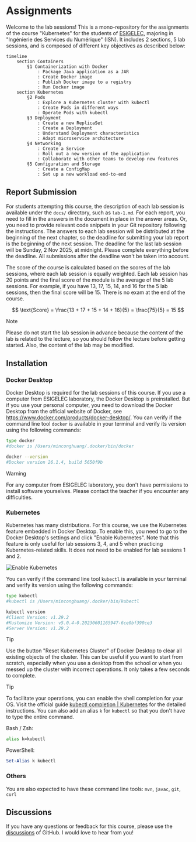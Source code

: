 # Assignments

Welcome to the lab sessions! This is a mono-repository for the assignments of the course "Kubernetes" for the students of [ESIGELEC](https://esigelec.fr), majoring in "Ingénierie des Services du Numérique" (ISN). It includes 2 sections, 5 lab sessions, and is composed of different key objectives as described below:

```mermaid
timeline
    section Containers
        §1 Containerization with Docker
            : Package Java application as a JAR
            : Create Docker image
            : Publish Docker image to a registry
            : Run Docker image
    section Kubernetes
        §2 Pods
            : Explore a Kubernetes cluster with kubectl
            : Create Pods in different ways
            : Operate Pods with kubectl
        §3 Deployment
            : Create a new ReplicaSet
            : Create a Deployment
            : Understand Deployment characteristics
            : Adapt microservice architecture
        §4 Networking
            : Create a Service
            : Roll out a new version of the application
            : Collaborate with other teams to develop new features
        §5 Configuration and Storage
            : Create a ConfigMap
            : Set up a new workload end-to-end
```

## Report Submission

For students attempting this course, the description of each lab session is available under the `docs/` directory, such as `lab-1.md`. For each report, you need to fill in the answers in the document in place in the answer areas. Or, you need to provide relevant code snippets in your Git repository following the instructions. The answers to each lab session will be distributed at the beginning of the next chapter, so the deadline for submitting your lab report is the beginning of the next session. The deadline for the last lab session will be Sunday, 2 Nov 2025, at midnight. Please complete everything before the deadline. All submissions after the deadline won't be taken into account.

The score of the course is calculated based on the scores of the lab sessions, where each lab session is equally weighted. Each lab session has 20 points and the final score of the module is the average of the 5 lab sessions. For example, if you have 13, 17, 15, 14, and 16 for the 5 lab sessions, then the final score will be 15. There is no exam at the end of the course.

$$
\text{Score} = \frac{13 + 17 + 15 + 14 + 16}{5} = \frac{75}{5} = 15
$$

> [!NOTE]
>
> Please do not start the lab session in advance because the content of the lab is related to the lecture, so you should follow the lecture before getting started. Also, the content of the lab may be modified.

## Installation

### Docker Desktop

Docker Desktop is required for the lab sessions of this course. If you use a computer from ESIGELEC laboratory, the Docker Desktop is preinstalled. But if you use your personal computer, you need to download the Docker Desktop from the official website of Docker, see <https://www.docker.com/products/docker-desktop/>. You can verify if the command line tool `docker` is available in your terminal and verify its version using the following commands:

```sh
type docker
#docker is /Users/minconghuang/.docker/bin/docker

docker --version
#Docker version 26.1.4, build 5650f9b
```

> [!WARNING]
> For any computer from ESIGELEC laboratory, you don't have permissions to install software yourselves. Please contact the teacher if you encounter any difficulties.

### Kubernetes

Kubernetes has many distributions. For this course, we use the Kubernetes feature embedded in Docker Desktop. To enable this, you need to go to the Docker Desktop's settings and click "Enable Kubernetes". Note that this feature is only useful for lab sessions 3, 4, and 5 when practicing Kubernetes-related skills. It does not need to be enabled for lab sessions 1 and 2.

![Enable Kubernetes](docs/assets/Screenshot-2024-07-03-docker-desktop.png)

You can verify if the command line tool `kubectl` is available in your terminal and verify its version using the following commands:

```sh
type kubectl
#kubectl is /Users/minconghuang/.docker/bin/kubectl

kubectl version
#Client Version: v1.29.2
#Kustomize Version: v5.0.4-0.20230601165947-6ce0bf390ce3
#Server Version: v1.29.2
```

> [!TIP]
> Use the button "Reset Kubernetes Cluster" of Docker Desktop to clear all existing objects of the cluster. This can be useful if you want to start from scratch, especially when you use a desktop from the school or when you messed up the cluster with incorrect operations. It only takes a few seconds to complete.

> [!TIP]
> To facilitate your operations, you can enable the shell completion for your OS. Visit the official guide [kubectl completion | Kubernetes](https://kubernetes.io/docs/reference/kubectl/generated/kubectl_completion/) for the detailed instructions. You can also add an alias `k` for `kubectl` so that you don't have to type the entire command.
>
> Bash / Zsh:
>
> ```sh
> alias k=kubectl
> ```
>
> PowerShell:
>
> ```powershell
> Set-Alias k kubectl
> ```

### Others

You are also expected to have these command line tools: `mvn`, `javac`, `git`, `curl`

## Discussions

If you have any questions or feedback for this course, please use the [discussions](https://github.com/orgs/mincong-classroom/discussions) of GitHub. I would love to hear from you!
